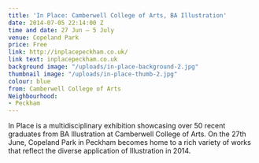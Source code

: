 ```yaml
---
title: 'In Place: Camberwell College of Arts, BA Illustration'
date: 2014-07-05 22:14:00 Z
time and date: 27 Jun – 5 July
venue: Copeland Park
price: Free
link: http://inplacepeckham.co.uk/
link text: inplacepeckham.co.uk
background image: "/uploads/in-place-background-2.jpg"
thumbnail image: "/uploads/in-place-thumb-2.jpg"
colour: blue
from: Camberwell College of Arts
Neighbourhood:
- Peckham
---
```


In Place is a multidisciplinary exhibition showcasing over 50 recent graduates from BA Illustration at Camberwell College of Arts. On the 27th June, Copeland Park in Peckham becomes home to a rich variety of works that reflect the diverse application of Illustration in 2014.
